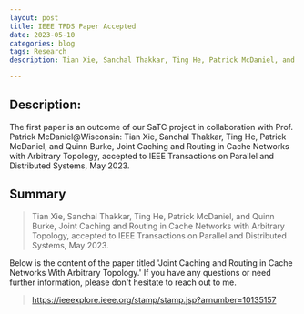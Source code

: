 ```yaml
---
layout: post
title: IEEE TPDS Paper Accepted
date: 2023-05-10
categories: blog
tags: Research
description: Tian Xie, Sanchal Thakkar, Ting He, Patrick McDaniel, and Quinn Burke, Joint Caching and Routing in Cache Networks with Arbitrary Topology, accepted to IEEE Transactions on Parallel and Distributed Systems, May 2023.

---
```


## Description:
The first paper is an outcome of our SaTC project in collaboration with Prof. Patrick McDaniel@Wisconsin: Tian Xie, Sanchal Thakkar, Ting He, Patrick McDaniel, and Quinn Burke, Joint Caching and Routing in Cache Networks with Arbitrary Topology, accepted to IEEE Transactions on Parallel and Distributed Systems, May 2023.

## Summary

>Tian Xie, Sanchal Thakkar, Ting He, Patrick McDaniel, and Quinn Burke, Joint Caching and Routing in Cache Networks with Arbitrary Topology, accepted to IEEE Transactions on Parallel and Distributed Systems, May 2023.

Below is the content of the paper titled 'Joint Caching and Routing in Cache Networks With Arbitrary Topology.' If you have any questions or need further information, please don't hesitate to reach out to me.

>https://ieeexplore.ieee.org/stamp/stamp.jsp?arnumber=10135157

<!--<iframe src="https://raw.githubusercontent.com/SophieCXT/blog.io/master/file/Joint_Caching_and_Routing_in_Cache_Networks_With_Arbitrary_Topology.pdf" width="100%" height="500px"></iframe>
<embed src="https://raw.githubusercontent.com/SophieCXT/blog.io/master/file/Joint_Caching_and_Routing_in_Cache_Networks_With_Arbitrary_Topology.pdf" type="application/pdf" width="100%" height="500px">
-->


